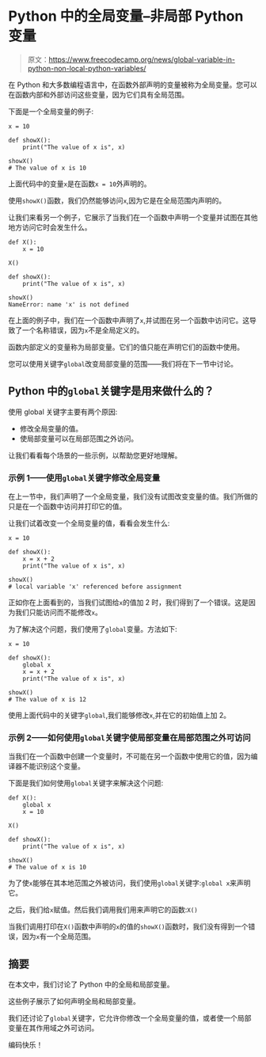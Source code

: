 # Python 中的全局变量–非局部 Python 变量

> 原文：<https://www.freecodecamp.org/news/global-variable-in-python-non-local-python-variables/>

在 Python 和大多数编程语言中，在函数外部声明的变量被称为全局变量。您可以在函数内部和外部访问这些变量，因为它们具有全局范围。

下面是一个全局变量的例子:

```
x = 10 

def showX():
    print("The value of x is", x)

showX()
# The value of x is 10
```

上面代码中的变量`x`是在函数`x = 10`外声明的。

使用`showX()`函数，我们仍然能够访问`x`,因为它是在全局范围内声明的。

让我们来看另一个例子，它展示了当我们在一个函数中声明一个变量并试图在其他地方访问它时会发生什么。

```
def X():
    x = 10 

X()

def showX():
    print("The value of x is", x)

showX()
NameError: name 'x' is not defined
```

在上面的例子中，我们在一个函数中声明了`x`,并试图在另一个函数中访问它。这导致了一个名称错误，因为`x`不是全局定义的。

函数内部定义的变量称为局部变量。它们的值只能在声明它们的函数中使用。

您可以使用关键字`global`改变局部变量的范围——我们将在下一节中讨论。

## Python 中的`global`关键字是用来做什么的？

使用 global 关键字主要有两个原因:

*   修改全局变量的值。
*   使局部变量可以在局部范围之外访问。

让我们看看每个场景的一些示例，以帮助您更好地理解。

### 示例 1——使用`global`关键字修改全局变量

在上一节中，我们声明了一个全局变量，我们没有试图改变变量的值。我们所做的只是在一个函数中访问并打印它的值。

让我们试着改变一个全局变量的值，看看会发生什么:

```
x = 10 

def showX():
    x = x + 2
    print("The value of x is", x)

showX()
# local variable 'x' referenced before assignment
```

正如你在上面看到的，当我们试图给`x`的值加 2 时，我们得到了一个错误。这是因为我们只能访问而不能修改`x`。

为了解决这个问题，我们使用了`global`变量。方法如下:

```
x = 10 

def showX():
    global x
    x = x + 2
    print("The value of x is", x)

showX()
# The value of x is 12
```

使用上面代码中的关键字`global`,我们能够修改`x`,并在它的初始值上加 2。

### 示例 2——如何使用`global`关键字使局部变量在局部范围之外可访问

当我们在一个函数中创建一个变量时，不可能在另一个函数中使用它的值，因为编译器不能识别这个变量。

下面是我们如何使用`global`关键字来解决这个问题:

```
def X():
    global x
    x = 10 

X()

def showX():
    print("The value of x is", x)

showX()
# The value of x is 10
```

为了使`x`能够在其本地范围之外被访问，我们使用`global`关键字:`global x`来声明它。

之后，我们给`x`赋值。然后我们调用我们用来声明它的函数:`X()`

当我们调用打印在`X()`函数中声明的`x`的值的`showX()`函数时，我们没有得到一个错误，因为`x`有一个全局范围。

## 摘要

在本文中，我们讨论了 Python 中的全局和局部变量。

这些例子展示了如何声明全局和局部变量。

我们还讨论了`global`关键字，它允许你修改一个全局变量的值，或者使一个局部变量在其作用域之外可访问。

编码快乐！